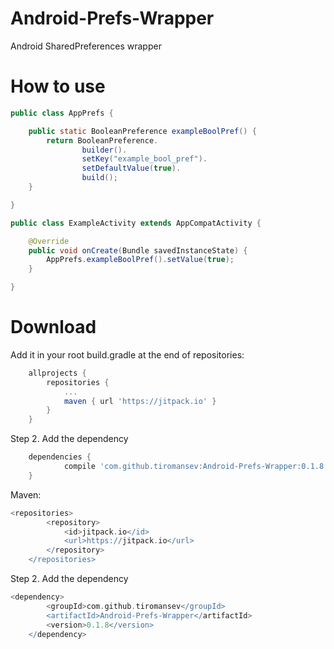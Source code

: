 # Android-Prefs-Wrapper
Android SharedPreferences wrapper

# How to use

```Java
public class AppPrefs {

    public static BooleanPreference exampleBoolPref() {
        return BooleanPreference.
                builder().
                setKey("example_bool_pref").
                setDefaultValue(true).
                build();
    }

}
```

```Java
public class ExampleActivity extends AppCompatActivity {

    @Override
    public void onCreate(Bundle savedInstanceState) {
    	AppPrefs.exampleBoolPref().setValue(true);
    }

}
```

# Download

Add it in your root build.gradle at the end of repositories:

```Groovy
	allprojects {
		repositories {
			...
			maven { url 'https://jitpack.io' }
		}
	}
```

Step 2. Add the dependency

```Groovy
	dependencies {
	        compile 'com.github.tiromansev:Android-Prefs-Wrapper:0.1.8'
	}
```

Maven:

```Groovy
<repositories>
		<repository>
		    <id>jitpack.io</id>
		    <url>https://jitpack.io</url>
		</repository>
	</repositories>
```

Step 2. Add the dependency

```Groovy
<dependency>
	    <groupId>com.github.tiromansev</groupId>
	    <artifactId>Android-Prefs-Wrapper</artifactId>
	    <version>0.1.8</version>
	</dependency>
```
